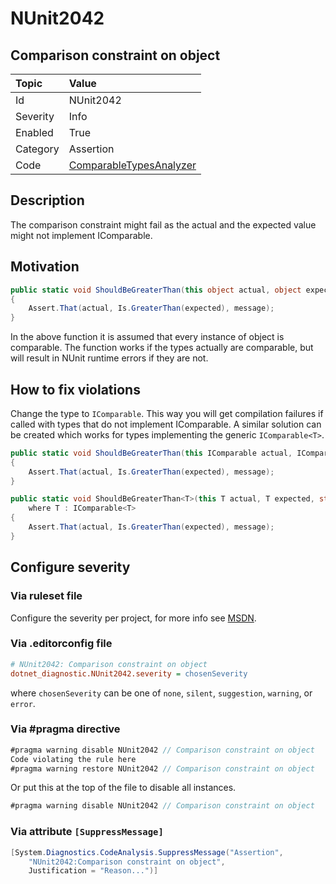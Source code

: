 # NUnit2042

## Comparison constraint on object

| Topic    | Value
| :--      | :--
| Id       | NUnit2042
| Severity | Info
| Enabled  | True
| Category | Assertion
| Code     | [ComparableTypesAnalyzer](https://github.com/nunit/nunit.analyzers/blob/3.8.0/src/nunit.analyzers/ComparableTypes/ComparableTypesAnalyzer.cs)

## Description

The comparison constraint might fail as the actual and the expected value might not implement IComparable.

## Motivation

```csharp
public static void ShouldBeGreaterThan(this object actual, object expected, string? message = null)
{
    Assert.That(actual, Is.GreaterThan(expected), message);
}
```

In the above function it is assumed that every instance of object is comparable.
The function works if the types actually are comparable, but will result in NUnit runtime errors if they are not.

## How to fix violations

Change the type to `IComparable`. This way you will get compilation failures
if called with types that do not implement IComparable.
A similar solution can be created which works for types implementing the generic `IComparable<T>`.

```csharp
public static void ShouldBeGreaterThan(this IComparable actual, IComparable expected, string? message = null)
{
    Assert.That(actual, Is.GreaterThan(expected), message);
}

public static void ShouldBeGreaterThan<T>(this T actual, T expected, string? message = null)
    where T : IComparable<T>
{
    Assert.That(actual, Is.GreaterThan(expected), message);
}
```

<!-- start generated config severity -->
## Configure severity

### Via ruleset file

Configure the severity per project, for more info see [MSDN](https://learn.microsoft.com/en-us/visualstudio/code-quality/using-rule-sets-to-group-code-analysis-rules?view=vs-2022).

### Via .editorconfig file

```ini
# NUnit2042: Comparison constraint on object
dotnet_diagnostic.NUnit2042.severity = chosenSeverity
```

where `chosenSeverity` can be one of `none`, `silent`, `suggestion`, `warning`, or `error`.

### Via #pragma directive

```csharp
#pragma warning disable NUnit2042 // Comparison constraint on object
Code violating the rule here
#pragma warning restore NUnit2042 // Comparison constraint on object
```

Or put this at the top of the file to disable all instances.

```csharp
#pragma warning disable NUnit2042 // Comparison constraint on object
```

### Via attribute `[SuppressMessage]`

```csharp
[System.Diagnostics.CodeAnalysis.SuppressMessage("Assertion",
    "NUnit2042:Comparison constraint on object",
    Justification = "Reason...")]
```
<!-- end generated config severity -->
